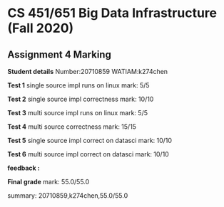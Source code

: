 # CS 451/651 Big Data Infrastructure (Fall 2020)
## Assignment 4 Marking

**Student details**
Number:20710859
WATIAM:k274chen

**Test 1**
single source impl runs on linux
mark: 5/5

**Test 2**
single source impl correctness
mark: 10/10

**Test 3**
multi source impl runs on linux
mark: 5/5

**Test 4**
multi source correctness
mark: 15/15

**Test 5**
single source impl correct on datasci
mark: 10/10

**Test 6**
multi source impl correct on datasci
mark: 10/10

**feedback :** 

**Final grade**
mark: 55.0/55.0

summary: 20710859,k274chen,55.0/55.0